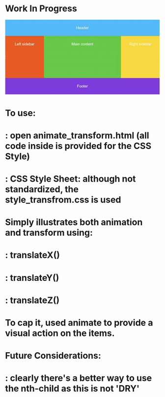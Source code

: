 # Work In Progress



![Simple Grid Layout](https://github.com/rldevries/upload_images/blob/main/grid.png)



# To use:
# : open animate_transform.html (all code inside is provided for the CSS Style)
# : CSS Style Sheet: although not standardized, the style_transfrom.css is used


# Simply illustrates both animation and transform using:
# : translateX()
# : translateY()
# : translateZ()

# To cap it, used animate to provide a visual action on the items.

# Future Considerations:
# : clearly there's a better way to use the nth-child as this is not 'DRY'